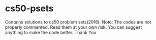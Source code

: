 # cs50-psets
Contains solutions to cs50 problem sets(2016).
Note: The codes are not properly commented. Read them at your own risk. You can suggest anything to make the code better.
Thank You
